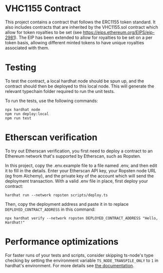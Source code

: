 # VHC1155 Contract

This project contains a contract that follows the ERC1155 token standard. It also
includes contracts that are inherited by the VHC1155.sol contract which allow for
token royalties to be set (see https://eips.ethereum.org/EIPS/eip-2981). The EIP
has been extended to allow for royalties to be set on a per token basis, allowing
different minted tokens to have unique royalties associated with them.

# Testing

To test the contract, a local hardhat node should be spun up, and the contract should
then be deployed to this local node. This will generate the relevant typechain folder
required to run the unit tests.

To run the tests, use the following commands:

```
npx hardhat node
npm run deploy:local
npm run test
```

# Etherscan verification

To try out Etherscan verification, you first need to deploy a contract to an Ethereum network that's supported by Etherscan, such as Ropsten.

In this project, copy the .env.example file to a file named .env, and then edit it to fill in the details. Enter your Etherscan API key, your Ropsten node URL (eg from Alchemy), and the private key of the account which will send the deployment transaction. With a valid .env file in place, first deploy your contract:

```shell
hardhat run --network ropsten scripts/deploy.ts
```

Then, copy the deployment address and paste it in to replace `DEPLOYED_CONTRACT_ADDRESS` in this command:

```shell
npx hardhat verify --network ropsten DEPLOYED_CONTRACT_ADDRESS "Hello, Hardhat!"
```

# Performance optimizations

For faster runs of your tests and scripts, consider skipping ts-node's type checking by setting the environment variable `TS_NODE_TRANSPILE_ONLY` to `1` in hardhat's environment. For more details see [the documentation](https://hardhat.org/guides/typescript.html#performance-optimizations).
